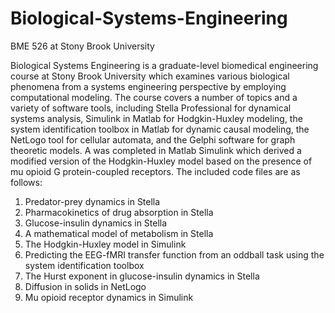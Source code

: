 # Biological-Systems-Engineering
BME 526 at Stony Brook University

Biological Systems Engineering is a graduate-level biomedical engineering course at Stony Brook University which examines various biological phenomena from a systems engineering perspective by employing computational modeling. The course covers a number of topics and a variety of software tools, including Stella Professional for dynamical systems analysis, Simulink in Matlab for Hodgkin-Huxley modeling, the system identification toolbox in Matlab for dynamic causal modeling, the NetLogo tool for cellular automata, and the Gelphi software for graph theoretic models. A was completed in Matlab Simulink which derived a modified version of the Hodgkin-Huxley model based on the presence of mu opioid G protein-coupled receptors. The included code files are as follows: 

1. Predator-prey dynamics in Stella
2. Pharmacokinetics of drug absorption in Stella
3. Glucose-insulin dynamics in Stella
4. A mathematical model of metabolism in Stella
5. The Hodgkin-Huxley model in Simulink
6. Predicting the EEG-fMRI transfer function from an oddball task using the system identification toolbox
7. The Hurst exponent in glucose-insulin dynamics in Stella
8. Diffusion in solids in NetLogo
9. Mu opioid receptor dynamics in Simulink
